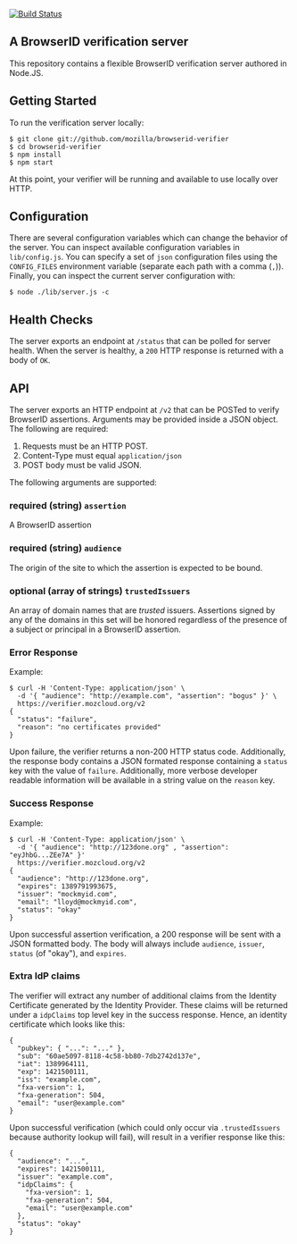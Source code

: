 [![Build Status](https://travis-ci.org/mozilla/browserid-verifier.png?branch=master)](https://travis-ci.org/mozilla/browserid-verifier)

## A BrowserID verification server

This repository contains a flexible BrowserID verification server authored in
Node.JS.

## Getting Started

To run the verification server locally:

    $ git clone git://github.com/mozilla/browserid-verifier
    $ cd browserid-verifier
    $ npm install
    $ npm start

At this point, your verifier will be running and available to use locally over
HTTP.

## Configuration

There are several configuration variables which can change the behavior of the
server.  You can inspect available configuration variables in `lib/config.js`.
You can specify a set of `json` configuration files using the `CONFIG_FILES`
environment variable (separate each path with a comma (`,`)).  Finally, you can
inspect the current server configuration with:

    $ node ./lib/server.js -c

## Health Checks

The server exports an endpoint at `/status` that can be polled for server health.
When the server is healthy, a `200` HTTP response is returned with a body of `OK`.

## API

The server exports an HTTP endpoint at `/v2` that can be POSTed to verify BrowserID
assertions.  Arguments may be provided inside a JSON object.  The following are
required:

1. Requests must be an HTTP POST.
2. Content-Type must equal `application/json`
3. POST body must be valid JSON.

The following arguments are supported:

### **required** (string) `assertion`

A BrowserID assertion

### **required** (string) `audience`

The origin of the site to which the assertion is expected to be bound.

### **optional** (array of strings) `trustedIssuers`

An array of domain names that are *trusted* issuers.  Assertions
signed by any of the domains in this set will be honored regardless of
the presence of a subject or principal in a BrowserID assertion.

### Error Response

Example:

    $ curl -H 'Content-Type: application/json' \
      -d '{ "audience": "http://example.com", "assertion": "bogus" }' \
      https://verifier.mozcloud.org/v2
    {
      "status": "failure",
      "reason": "no certificates provided"
    }

Upon failure, the verifier returns a non-200 HTTP status code.  Additionally, the
response body contains a JSON formated response containing a `status` key with the
value of `failure`.  Additionally, more verbose developer readable information will
be available in a string value on the `reason` key.

### Success Response

Example:

    $ curl -H 'Content-Type: application/json' \
      -d '{ "audience": "http://123done.org" , "assertion": "eyJhbG...ZEe7A" }'
      https://verifier.mozcloud.org/v2
    {
      "audience": "http://123done.org",
      "expires": 1389791993675,
      "issuer": "mockmyid.com",
      "email": "lloyd@mockmyid.com",
      "status": "okay"
    }

Upon successful assertion verification, a 200 response will be sent with a JSON formatted body.
The body will always include `audience`, `issuer`, `status` (of "okay"), and `expires`. 

### Extra IdP claims

The verifier will extract any number of additional claims from the
Identity Certificate generated by the Identity Provider.  These claims
will be returned under a `idpClaims` top level key in the success response.  Hence, an identity 
certificate which looks like this:

    {
      "pubkey": { "...": "..." },
      "sub": "60ae5097-8118-4c58-bb80-7db2742d137e",
      "iat": 1389964111,
      "exp": 1421500111,
      "iss": "example.com",
      "fxa-version": 1,
      "fxa-generation": 504,
      "email": "user@example.com"
    }

Upon successful verification (which could only occur via `.trustedIssuers` because authority lookup will fail), will
result in a verifier response like this:

    {
      "audience": "...",
      "expires": 1421500111,
      "issuer": "example.com",
      "idpClaims": {
        "fxa-version": 1,
        "fxa-generation": 504,
        "email": "user@example.com"
      },
      "status": "okay"
    }
